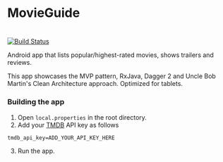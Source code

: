 # MovieGuide
#
[![Build Status](https://app.bitrise.io/app/e74daa103a89eb3f/status.svg?token=cNHddSJnkUmE_p7ZA9eruQ&branch=master)](https://app.bitrise.io/app/e74daa103a89eb3f)

Android app that lists popular/highest-rated movies, shows trailers and reviews.

This app showcases the MVP pattern, RxJava, Dagger 2 and Uncle Bob Martin's Clean Architecture approach.
Optimized for tablets.

### Building the app
1. Open `local.properties` in the root directory.
2. Add your [TMDB](https://themoviedb.org) API key as follows
```
tmdb_api_key=ADD_YOUR_API_KEY_HERE
```
3. Run the app.

